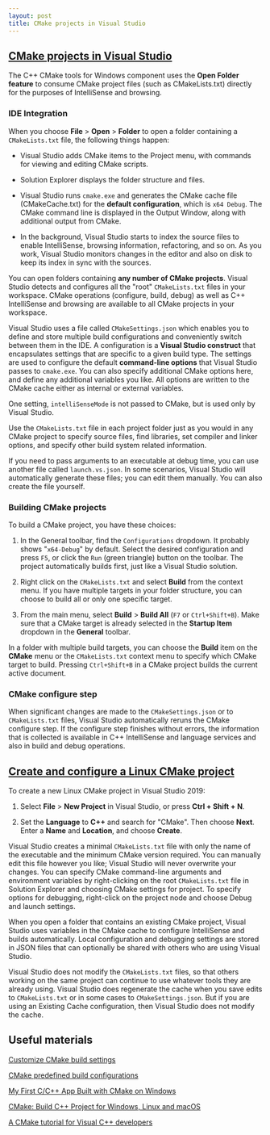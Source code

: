 ```yaml
---
layout: post
title: CMake projects in Visual Studio
---
```


## [CMake projects in Visual Studio](https://docs.microsoft.com/en-us/cpp/build/cmake-projects-in-visual-studio?view=vs-2019)

The C++ CMake tools for Windows component uses the **Open Folder feature** to consume CMake project files (such as CMakeLists.txt) directly for the purposes of IntelliSense and browsing.

### IDE Integration

When you choose **File** > **Open** > **Folder** to open a folder containing a `CMakeLists.txt` file, the following things happen:

* Visual Studio adds CMake items to the Project menu, with commands for viewing and editing CMake scripts.

* Solution Explorer displays the folder structure and files.

* Visual Studio runs `cmake.exe` and generates the CMake cache file (CMakeCache.txt) for the **default configuration**, which is `x64 Debug`. The CMake command line is displayed in the Output Window, along with additional output from CMake.

* In the background, Visual Studio starts to index the source files to enable IntelliSense, browsing information, refactoring, and so on. As you work, Visual Studio monitors changes in the editor and also on disk to keep its index in sync with the sources.

You can open folders containing **any number of CMake projects**. Visual Studio detects and configures all the "root" `CMakeLists.txt` files in your workspace. CMake operations (configure, build, debug) as well as C++ IntelliSense and browsing are available to all CMake projects in your workspace.

Visual Studio uses a file called `CMakeSettings.json` which enables you to define and store multiple build configurations and conveniently switch between them in the IDE. A configuration is a **Visual Studio construct** that encapsulates settings that are specific to a given build type. The settings are used to configure the default **command-line options** that Visual Studio passes to `cmake.exe`. You can also specify additional CMake options here, and define any additional variables you like. All options are written to the CMake cache either as internal or external variables.

One setting, `intelliSenseMode` is not passed to CMake, but is used only by Visual Studio.

Use the `CMakeLists.txt` file in each project folder just as you would in any CMake project to specify source files, find libraries, set compiler and linker options, and specify other build system related information.

If you need to pass arguments to an executable at debug time, you can use another file called `launch.vs.json`. In some scenarios, Visual Studio will automatically generate these files; you can edit them manually. You can also create the file yourself.

### Building CMake projects

To build a CMake project, you have these choices:

1. In the General toolbar, find the `Configurations` dropdown. It probably shows "`x64-Debug`" by default. Select the desired configuration and press `F5`, or click the `Run` (green triangle) button on the toolbar. The project automatically builds first, just like a Visual Studio solution.

2. Right click on the `CMakeLists.txt` and select **Build** from the context menu. If you have multiple targets in your folder structure, you can choose to build all or only one specific target.

3. From the main menu, select **Build** > **Build All** (`F7` or `Ctrl+Shift+B`). Make sure that a CMake target is already selected in the **Startup Item** dropdown in the **General** toolbar.

In a folder with multiple build targets, you can choose the **Build** item on the **CMake** menu or the `CMakeLists.txt` context menu to specify which CMake target to build. Pressing `Ctrl+Shift+B` in a CMake project builds the current active document.

### CMake configure step

When significant changes are made to the `CMakeSettings.json` or to `CMakeLists.txt` files, Visual Studio automatically reruns the CMake configure step. If the configure step finishes without errors, the information that is collected is available in C++ IntelliSense and language services and also in build and debug operations.

## [Create and configure a Linux CMake project](https://docs.microsoft.com/en-us/cpp/linux/cmake-linux-project?view=vs-2019)

To create a new Linux CMake project in Visual Studio 2019:

1. Select **File** > **New Project** in Visual Studio, or press **Ctrl + Shift + N**.

2. Set the **Language** to **C++** and search for "CMake". Then choose **Next**. Enter a **Name** and **Location**, and choose **Create**.

Visual Studio creates a minimal `CMakeLists.txt` file with only the name of the executable and the minimum CMake version required. You can manually edit this file however you like; Visual Studio will never overwrite your changes. You can specify CMake command-line arguments and environment variables by right-clicking on the root `CMakeLists.txt` file in Solution Explorer and choosing CMake settings for project. To specify options for debugging, right-click on the project node and choose Debug and launch settings.

When you open a folder that contains an existing CMake project, Visual Studio uses variables in the CMake cache to configure IntelliSense and builds automatically. Local configuration and debugging settings are stored in JSON files that can optionally be shared with others who are using Visual Studio.

Visual Studio does not modify the `CMakeLists.txt` files, so that others working on the same project can continue to use whatever tools they are already using. Visual Studio does regenerate the cache when you save edits to `CMakeLists.txt` or in some cases to `CMakeSettings.json`. But if you are using an Existing Cache configuration, then Visual Studio does not modify the cache.

## Useful materials

[Customize CMake build settings](https://docs.microsoft.com/en-us/cpp/build/customize-cmake-settings?view=vs-2019)

[CMake predefined build configurations](https://docs.microsoft.com/en-us/cpp/build/cmake-predefined-configuration-reference?view=vs-2019)

[My First C/C++ App Built with CMake on Windows](https://www.codepool.biz/cc-barcode-app-cmake-windows.html)

[CMake: Build C++ Project for Windows, Linux and macOS](https://www.codepool.biz/cmake-cc-windows-linux-macos.html)

[A CMake tutorial for Visual C++ developers](https://www.codeproject.com/Articles/1181455/A-CMake-tutorial-for-Visual-Cplusplus-developers)
